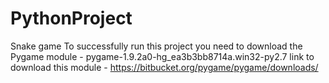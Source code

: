 # PythonProject
Snake game 
To successfully run this project you need to download the Pygame module - pygame-1.9.2a0-hg_ea3b3bb8714a.win32-py2.7
link to download this module - https://bitbucket.org/pygame/pygame/downloads/
